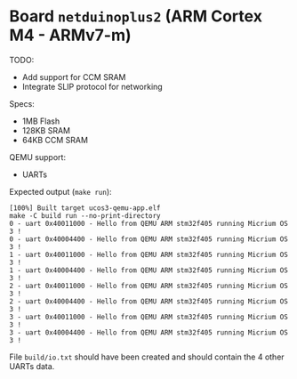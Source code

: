 # Board `netduinoplus2` (ARM Cortex M4 - ARMv7-m)

TODO:
- Add support for CCM SRAM
- Integrate SLIP protocol for networking

Specs:
- 1MB Flash
- 128KB SRAM
- 64KB CCM SRAM

QEMU support:
- UARTs

Expected output (`make run`):
```
[100%] Built target ucos3-qemu-app.elf
make -C build run --no-print-directory
0 - uart 0x40011000 - Hello from QEMU ARM stm32f405 running Micrium OS 3 !
0 - uart 0x40004400 - Hello from QEMU ARM stm32f405 running Micrium OS 3 !
1 - uart 0x40011000 - Hello from QEMU ARM stm32f405 running Micrium OS 3 !
1 - uart 0x40004400 - Hello from QEMU ARM stm32f405 running Micrium OS 3 !
2 - uart 0x40011000 - Hello from QEMU ARM stm32f405 running Micrium OS 3 !
2 - uart 0x40004400 - Hello from QEMU ARM stm32f405 running Micrium OS 3 !
3 - uart 0x40011000 - Hello from QEMU ARM stm32f405 running Micrium OS 3 !
3 - uart 0x40004400 - Hello from QEMU ARM stm32f405 running Micrium OS 3 !
```

File `build/io.txt` should have been created and should contain the 4 other UARTs data.